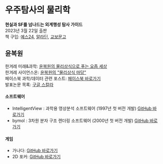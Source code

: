 # 우주탐사의 물리학
**현실과 SF를 넘나드는 외계행성 탐사 가이드** <br>
2023년 3월 22일 출판 <br>
책 구입: [예스24](yes24.com), [알라딘](aladdin.co.kr), [교보문고](kyobobook.co.kr) <br>

## 윤복원
한겨레 미래&과학: [윤복원의 물리상식으로 푸는 요즘 세상](https://www.hani.co.kr/arti/SERIES/1065/home01.html) <br>
한겨레 사이언스온: [윤복원의 "물리상식 마당"](http://scienceon.hani.co.kr/?category=167565&mid=media) <br>
페이스북 과학/데이터 관련 포스트: [페이스북 바로가기](https://facebook.com/bwyoon68) <br>
발표논문 목록: [구글 스칼라](https://scholar.google.com/citations?user=Ihd7WzsAAAAJ) <br>

#### 소프트웨어
- IntelligentView : 과학용 영상분석 소프트웨어 (1997년 첫 버전 개발) [GitHub 바로가기](https://github.com/bwyoon/intelligentview)
- bymol : 3차원 분자 구조 렌더링 소프트웨어 (2000년 첫 버전 개발) [GitHub 바로가기](https://github.com/bwyoon/bymol_qt4)

#### 게임
- 가나다: [GitHub 바로가기](https://github.com/bwyoon/game-ganada)
- 2D 포커: [GitHub 바로가기](https://github.com/bwyoon/game-2d-poker)
